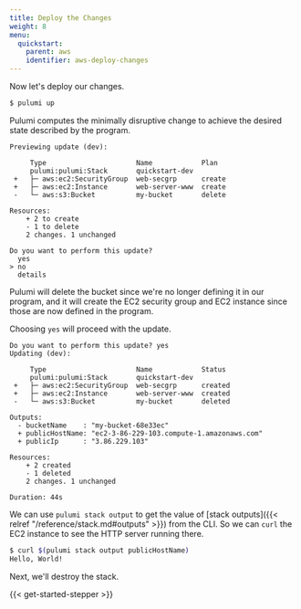 ```yaml
---
title: Deploy the Changes
weight: 8
menu:
  quickstart:
    parent: aws
    identifier: aws-deploy-changes
---
```


Now let's deploy our changes.

```bash
$ pulumi up
```

Pulumi computes the minimally disruptive change to achieve the desired state described by the program.

```
Previewing update (dev):

     Type                      Name            Plan
     pulumi:pulumi:Stack       quickstart-dev
 +   ├─ aws:ec2:SecurityGroup  web-secgrp      create
 +   ├─ aws:ec2:Instance       web-server-www  create
 -   └─ aws:s3:Bucket          my-bucket       delete

Resources:
    + 2 to create
    - 1 to delete
    2 changes. 1 unchanged

Do you want to perform this update?
  yes
> no
  details
```

Pulumi will delete the bucket since we're no longer defining it in our program, and it will create the EC2 security group and EC2 instance since those are now defined in the program.

Choosing `yes` will proceed with the update.

```
Do you want to perform this update? yes
Updating (dev):

     Type                      Name            Status
     pulumi:pulumi:Stack       quickstart-dev
 +   ├─ aws:ec2:SecurityGroup  web-secgrp      created
 +   ├─ aws:ec2:Instance       web-server-www  created
 -   └─ aws:s3:Bucket          my-bucket       deleted

Outputs:
  - bucketName    : "my-bucket-68e33ec"
  + publicHostName: "ec2-3-86-229-103.compute-1.amazonaws.com"
  + publicIp      : "3.86.229.103"

Resources:
    + 2 created
    - 1 deleted
    2 changes. 1 unchanged

Duration: 44s
```

We can use `pulumi stack output` to get the value of [stack outputs]({{< relref "/reference/stack.md#outputs" >}}) from the CLI. So we can `curl` the EC2 instance to see the HTTP server running there.

```bash
$ curl $(pulumi stack output publicHostName)
Hello, World!
```

Next, we'll destroy the stack.

{{< get-started-stepper >}}
